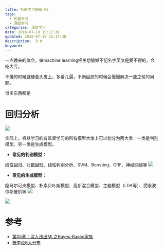 ```yaml
---
title: 机器学习基础-02
tags:
  - 机器学习
  - 深度学习
categories: 深度学习
date: 2018-07-19 15:17:38
updated: 2018-07-19 15:17:38
description:  0 0
keyword:
---
```


一点晚来的体会，做machine learning相关想偷懒不记名字英文是要不得的，会吃大亏。

不懂的时候就硬着头皮上，多看几遍，不断回顾的时候会慢慢解决一些之前的问题。

很多东西都是

<!-- more -->


# 回归分析

![](https://ws2.sinaimg.cn/large/006tKfTcgy1ftf92nioxnj315m0paju8.jpg)


实际上，机器学习的有监督学习的所有模型大体上可以划分为两大类：一类是判别模型，另一类是生成模型。


- **常见的判别模型：**

线性回归、对数回归、线性判别分析、SVM、Boosting、CRF、神经网络等
![](https://ws3.sinaimg.cn/large/006tKfTcgy1ftf9eymzmcj31i60ci77x.jpg)

- **常见的生成模型：**


隐马尔可夫模型、朴素贝叶斯模型、高斯混合模型、主题模型（LDA等）、受限波尔斯曼机等
![](https://ws2.sinaimg.cn/large/006tKfTcgy1ftf9faq5e6j31gu08s40o.jpg)


![](https://ws1.sinaimg.cn/large/006tKfTcgy1ftfa3l3ws6j30p60g2gna.jpg)
# 参考

- [第05章：深入浅出ML之Bayes-Based家族](http://www.52caml.com/head_first_ml/ml-chapter5-bayes-based-family/)
- [概率论6大分布](https://blog.csdn.net/cc1949/article/details/78906044)

